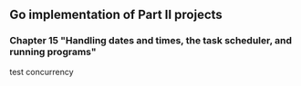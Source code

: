 ## Go implementation of Part II projects
### Chapter 15 "Handling dates and times, the task scheduler, and running programs"
test concurrency
